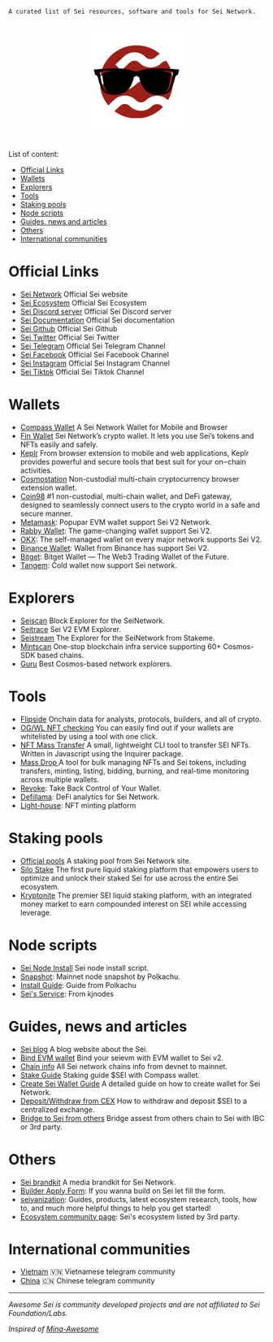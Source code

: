 `A curated list of Sei resources, software and tools for Sei Network.`

<p align="center">
  <br>
  <img width="200" src="./sei-awesome.png" alt="logo of awesome-sei">
  <br>
  <br>
</p>

List of content:

- [Official Links](#official-links)
- [Wallets](#wallets)
- [Explorers](#explorers)
- [Tools](#tools)
- [Staking pools](#staking-pools)
- [Node scripts](#node-scripts)
- [Guides, news and articles](#guides-news-and-articles)
- [Others](#others)
- [International communities](#international-communities)
  
# Official Links

* [Sei Network](https://www.sei.io/) Official Sei website
* [Sei Ecosystem](https://www.sei.io/ecosystem) Official Sei Ecosystem
* [Sei Discord server](https://discord.gg/Sei) Official Sei Discord server
* [Sei Documentation](https://docs.sei.io/) Official Sei documentation
* [Sei Github](https://github.com/sei-protocol) Official Sei Github
* [Sei Twitter](https://twitter.com/SeiNetwork) Official Sei Twitter
* [Sei Telegram](https://t.me/seinetwork) Official Sei Telegram Channel
* [Sei Facebook](https://www.facebook.com/profile.php?id=61550619881123&mibextid=LQQJ4d) Official Sei Facebook Channel
* [Sei Instagram](https://www.instagram.com/seinetworkhq/) Official Sei Instagram Channel
* [Sei Tiktok](https://www.tiktok.com/@seinetworkhq) Official Sei Tiktok Channel

# Wallets
* [Compass Wallet](https://compasswallet.io/download) A Sei Network Wallet for Mobile and Browser
* [Fin Wallet](finwallet.link/chrome) Sei Network’s crypto wallet. It lets you use Sei’s tokens and NFTs easily and safely.
* [Keplr](https://www.keplr.app/) From browser extension to mobile and web applications, Keplr provides powerful and secure tools that best suit for your on‒chain activities.
* [Cosmostation](https://www.cosmostation.io/products/cosmostation_extension) Non-custodial multi-chain cryptocurrency browser extension wallet.
* [Coin98](https://chromewebstore.google.com/detail/coin98-wallet/aeachknmefphepccionboohckonoeemg) #1 non-custodial, multi-chain wallet, and DeFi gateway, designed to seamlessly connect users to the crypto world in a safe and secure manner. 
* [Metamask](https://metamask.io/): Popupar EVM wallet support Sei V2 Network.
* [Rabby Wallet](https://rabby.io/): The game-changing wallet support Sei V2.
* [OKX](https://www.okx.com/web3): The self-managed wallet on every major network supports Sei V2.
* [Binance Wallet](https://www.binance.com/en/web3wallet): Wallet from Binance has support Sei V2.
* [Bitget](https://web3.bitget.com/en/): Bitget Wallet — The Web3 Trading Wallet of the Future.
* [Tangem](https://tangem.com/en): Cold wallet now support Sei network.
  

# Explorers
* [Seiscan](https://www.seiscan.app/) Block Explorer for the SeiNetwork.
* [Seitrace](https://seitrace.com/?chain=pacific-1) Sei V2 EVM Explorer.
* [Seistream](https://seistream.app/) The Explorer for the SeiNetwork from Stakeme.
* [Mintscan](https://www.mintscan.io/sei) One-stop blockchain infra service supporting 60+ Cosmos-SDK based chains.
* [Guru](https://sei.explorers.guru/) Best Cosmos-based network explorers.

# Tools
* [Flipside](https://flipsidecrypto.xyz/?d_project=sei) Onchain data for analysts, protocols, builders, and all of crypto.
* [OG/WL NFT checking](https://intention.wtf/whitelist) You can easily find out if your wallets are whitelisted by using a tool with one click.
* [NFT Mass Transfer](https://github.com/pocket-sei/sei-nft-transfer) A small, lightweight CLI tool to transfer SEI NFTs. Written in Javascript using the Inquirer package.
* [Mass Drop ](https://www.massdrop.app) A tool for bulk managing NFTs and Sei tokens, including transfers, minting, listing, bidding, burning, and real-time monitoring across multiple wallets.
* [Revoke](https://revoke.cash/): Take Back Control of Your Wallet.
* [Defillama](https://defillama.com/chain/Sei): DeFi analytics for Sei Network.
* [Light-house](https://github.com/We-Bump): NFT minting platform


# Staking pools
* [Official pools](https://app.sei.io/stake?tab=allValidators) A staking pool from Sei Network site.
* [Silo Stake](https://app.silostaking.io/) The first pure liquid staking platform that empowers users to optimize and unlock their staked Sei for use across the entire Sei ecosystem. 
* [Kryptonite](https://www.kryptonite.finance/) The premier SEI liquid staking platform, with an integrated money market to earn compounded interest on SEI while accessing leverage. 


# Node scripts
* [Sei Node Install](https://github.com/sei-protocol/sei-chain?tab=readme-ov-file#validator-setup-instructions) Sei node install script.
* [Snapshot](https://www.polkachu.com/tendermint_snapshots/sei): Mainnet node snapshot by Polkachu.
* [Install Guide](https://www.polkachu.com/installation/sei): Guide from Polkachu
* [Sei's Service](https://services.kjnodes.com/mainnet/sei/): From kjnodes


# Guides, news and articles
* [Sei blog](https://blog.sei.io/) A blog website about the Sei.
* [Bind EVM wallet](https://www.docs.sei.io/user-quickstart) Bind your seievm with EVM wallet to Sei v2.
* [Chain info](https://www.docs.sei.io/dev-chains) All Sei network chains info from devnet to mainnet.
* [Stake Guide](https://youtu.be/gI4zSRqdT00) Staking guide $SEI with Compass wallet.
* [Create Sei Wallet Guide](https://seiyanization.com/guides/how-to-create-a-wallet) A detailed guide on how to create wallet for Sei Network.
* [Deposit/Withdraw from CEX](https://seiyanization.com/guides/deposit-and-withdraw-from-cex) How to withdraw and deposit $SEI to a centralized exchange.
* [Bridge to Sei from others](https://seiyanization.com/guides/bridge-to-sei) Bridge assest from others chain to Sei with IBC or 3rd party.

# Others
* [Sei brandkit](https://drive.google.com/drive/folders/1haOdZwNLf-L9bZFJaykNNc4T8fyODPi3?usp=sharing) A media brandkit for Sei Network.
* [Builder Apply Form](https://sei-forms.typeform.com/join-ecosystem?typeform-source=t.co): If you wanna build on Sei let fill the form.
* [seiyanization](https://seiyanization.com): Guides, products, latest ecosystem research, tools, how to,
and much more helpful things to help you get started!
* [Ecosystem community page](https://seiyanization.com/ecosystem): Sei's ecosystem listed by 3rd party.

# International communities
* [Vietnam](https://t.me/SeiVietNam) 🇻🇳 Vietnamese telegram community
* [China](https://t.me/sei_chinese_group) 🇨🇳 Chinese telegram community

------

*Awesome Sei is community developed projects and are not affiliated to Sei Foundation/Labs.*

*Inspired of [Mina-Awesome](https://github.com/nerdvibe/awesome-mina)*
